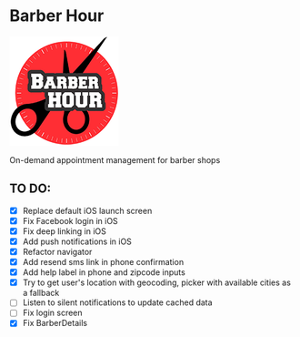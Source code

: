 # Barber Hour
![BarberHour](android/app/src/main/res/mipmap-xxxhdpi/ic_launcher.png)

On-demand appointment management for barber shops

## TO DO:

- [x] Replace default iOS launch screen
- [x] Fix Facebook login in iOS
- [x] Fix deep linking in iOS
- [x] Add push notifications in iOS
- [x] Refactor navigator
- [x] Add resend sms link in phone confirmation
- [x] Add help label in phone and zipcode inputs
- [x] Try to get user's location with geocoding, picker with available cities as a fallback
- [ ] Listen to silent notifications to update cached data
- [ ] Fix login screen
- [x] Fix BarberDetails
